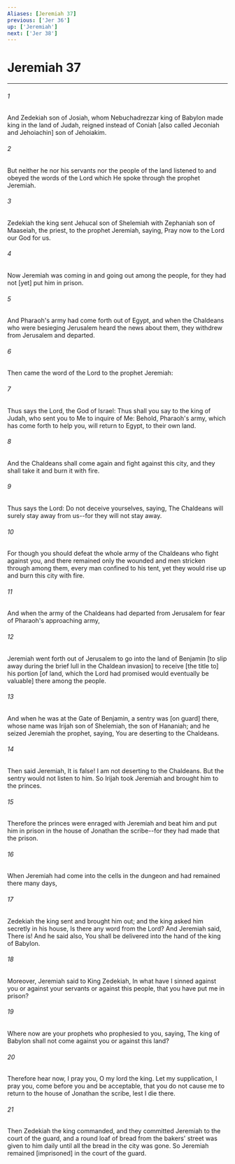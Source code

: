 ```yaml
---
Aliases: [Jeremiah 37]
previous: ['Jer 36']
up: ['Jeremiah']
next: ['Jer 38']
---
```

# Jeremiah 37

***














###### 1 






And Zedekiah son of Josiah, whom Nebuchadrezzar king of Babylon made king in the land of Judah, reigned instead of Coniah [also called Jeconiah and Jehoiachin] son of Jehoiakim. 













###### 2 






But neither he nor his servants nor the people of the land listened to and obeyed the words of the Lord which He spoke through the prophet Jeremiah. 













###### 3 






Zedekiah the king sent Jehucal son of Shelemiah with Zephaniah son of Maaseiah, the priest, to the prophet Jeremiah, saying, Pray now to the Lord our God for us. 













###### 4 






Now Jeremiah was coming in and going out among the people, for they had not [yet] put him in prison. 













###### 5 






And Pharaoh's army had come forth out of Egypt, and when the Chaldeans who were besieging Jerusalem heard the news about them, they withdrew from Jerusalem and departed. 













###### 6 






Then came the word of the Lord to the prophet Jeremiah: 













###### 7 






Thus says the Lord, the God of Israel: Thus shall you say to the king of Judah, who sent you to Me to inquire of Me: Behold, Pharaoh's army, which has come forth to help you, will return to Egypt, to their own land. 













###### 8 






And the Chaldeans shall come again and fight against this city, and they shall take it and burn it with fire. 













###### 9 






Thus says the Lord: Do not deceive yourselves, saying, The Chaldeans will surely stay away from us--for they will not stay away. 













###### 10 






For though you should defeat the whole army of the Chaldeans who fight against you, and there remained only the wounded and men stricken through among them, every man confined to his tent, yet they would rise up and burn this city with fire. 













###### 11 






And when the army of the Chaldeans had departed from Jerusalem for fear of Pharaoh's approaching army, 













###### 12 






Jeremiah went forth out of Jerusalem to go into the land of Benjamin [to slip away during the brief lull in the Chaldean invasion] to receive [the title to] his portion [of land, which the Lord had promised would eventually be valuable] there among the people. 













###### 13 






And when he was at the Gate of Benjamin, a sentry was [on guard] there, whose name was Irijah son of Shelemiah, the son of Hananiah; and he seized Jeremiah the prophet, saying, You are deserting to the Chaldeans. 













###### 14 






Then said Jeremiah, It is false! I am not deserting to the Chaldeans. But the sentry would not listen to him. So Irijah took Jeremiah and brought him to the princes. 













###### 15 






Therefore the princes were enraged with Jeremiah and beat him and put him in prison in the house of Jonathan the scribe--for they had made that the prison. 













###### 16 






When Jeremiah had come into the cells in the dungeon and had remained there many days, 













###### 17 






Zedekiah the king sent and brought him out; and the king asked him secretly in his house, Is there any word from the Lord? And Jeremiah said, There is! And he said also, You shall be delivered into the hand of the king of Babylon. 













###### 18 






Moreover, Jeremiah said to King Zedekiah, In what have I sinned against you or against your servants or against this people, that you have put me in prison? 













###### 19 






Where now are your prophets who prophesied to you, saying, The king of Babylon shall not come against you or against this land? 













###### 20 






Therefore hear now, I pray you, O my lord the king. Let my supplication, I pray you, come before you and be acceptable, that you do not cause me to return to the house of Jonathan the scribe, lest I die there. 













###### 21 






Then Zedekiah the king commanded, and they committed Jeremiah to the court of the guard, and a round loaf of bread from the bakers' street was given to him daily until all the bread in the city was gone. So Jeremiah remained [imprisoned] in the court of the guard.
